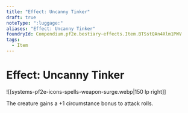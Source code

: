 ```yaml
---
title: "Effect: Uncanny Tinker"
draft: true
noteType: ":luggage:"
aliases: "Effect: Uncanny Tinker"
foundryId: Compendium.pf2e.bestiary-effects.Item.BTSstQAn4Xlm1PWV
tags:
  - Item
---
```


# Effect: Uncanny Tinker
![[systems-pf2e-icons-spells-weapon-surge.webp|150 lp right]]

The creature gains a +1 circumstance bonus to attack rolls.
